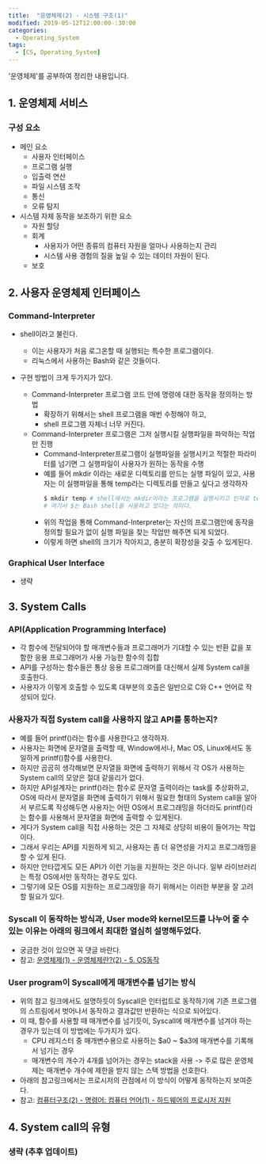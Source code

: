 ```yaml
---
title:  "운영체제(2) - 시스템 구조(1)"
modified: 2019-05-12T12:00:00-:30:00
categories:
  - Operating_System
tags:
  - [CS, Operating_System]
---
```


'운영체제'를 공부하여 정리한 내용입니다.

## 1. 운영체제 서비스

### 구성 요소

-   메인 요소
    -   사용자 인터페이스
    -   프로그램 실행
    -   입출력 연산
    -   파일 시스템 조작
    -   통신
    -   오류 탐지
-   시스템 자체 동작을 보조하기 위한 요소
    -   자원 할당
    -   회계
        -   사용자가 어떤 종류의 컴퓨터 자원을 얼마나 사용하는지 관리
        -   시스템 사용 경험의 질을 높일 수 있는 데이터 자원이 된다.
    -   보호

## 2. 사용자 운영체제 인터페이스

### Command-Interpreter

-   shell이라고 불린다.

    -   이는 사용자가 처음 로그온할 때 실행되는 특수한 프로그램이다.
    -   리눅스에서 사용하는 Bash와 같은 것들이다.

-   구현 방법이 크게 두가지가 있다.
    -   Command-Interpreter 프로그램 코드 안에 명령에 대한 동작을 정의하는 방법
        -   확장하기 위해서는 shell 프로그램을 매번 수정해야 하고,
        -   shell 프로그램 자체너 너무 커진다.
    -   Command-Interpreter 프로그램은 그저 실행시킬 실행파일을 파악하는 작업만 진행
        -   Command-Interpreter프로그램이 실행파일을 실행시키고 적절한 파라미터를 넘기면 그 실행파일이 사용자가 원하는 동작을 수행
        -   예를 들어 mkdir 이라는 새로운 디렉토리를 만드는 실행 파일이 있고, 사용자는 이 실행파일을 통해 temp라는 디렉토리를 만들고 싶다고 생각하자
            ```bash
            $ mkdir temp # shell에서는 mkdir이라는 프로그램을 실행시키고 인자로 temp라고 하는 문자열을 넘긴다.
            # 여기서 $는 Bash shell을 사용하고 있다는 의미다.
            ```
        -   위의 작업을 통해 Command-Interpreter는 자신의 프로그램안에 동작을 정의할 필요가 없이 실행 파일을 찾는 작업만 해주면 되게 되었다.
        -   이렇게 하면 shell의 크기가 작아지고, 충분히 확장성을 갖출 수 있게된다.

### Graphical User Interface

-   생략

## 3. System Calls

### API(Application Programming Interface)

-   각 함수에 전달되어야 할 매개변수들과 프로그래머가 기대할 수 있는 반환 값을 포함한 응용 프로그래머가 사용 가능한 함수의 집합
-   API를 구성하는 함수들은 통상 응용 프로그래머를 대신해서 실제 System call을 호출한다.
-   사용자가 이렇게 호출할 수 있도록 대부분의 호출은 일반으로 C와 C++ 언어로 작성되어 있다.

### 사용자가 직접 System call을 사용하지 않고 API를 통하는지?

-   예를 들어 printf()라는 함수를 사용한다고 생각하자.
-   사용자는 화면에 문자열을 출력할 때, Window에서나, Mac OS, Linux에서도 동일하게 printf()함수를 사용한다.
-   하지만 곰곰히 생각해보면 문자열을 화면에 출력하기 위해서 각 OS가 사용하는 System call의 모양은 절대 같을리가 없다.
-   하지만 API설계자는 printf()라는 함수로 문자열 출력이라는 task를 추상화하고, OS에 따라서 문자열을 화면에 출력하기 위해서 필요한 형태의 System call을 알아서 부르도록 작성해두면 사용자는 어떤 OS에서 프로그래밍을 하더라도 printf()라는 함수를 사용해서 문자열을 화면에 출력할 수 있게된다.
-   게다가 System call을 직접 사용하는 것은 그 자체로 상당히 비용이 들어가는 작업이다.
-   그래서 우리는 API를 지원하게 되고, 사용자는 좀 더 유연성을 가지고 프로그래밍을 할 수 있게 된다.
-   하지만 안타깝게도 모든 API가 이런 기능을 지원하는 것은 아니다. 일부 라이브러리는 특정 OS에서만 동작하는 경우도 있다.
-   그렇기에 모든 OS를 지원하는 프로그래밍을 하기 위해서는 이러한 부분을 잘 고려할 필요가 있다.

### Syscall 이 동작하는 방식과, User mode와 kernel모드를 나누어 줄 수 있는 이유는 아래의 링크에서 최대한 열심히 설명해두었다.

-   궁금한 것이 있으면 꼭 댓글 바란다.
-   참고: [운영체제(1) - 운영체제란?(2) - 5. OS동작](https://cmpark0126.github.io/operating_system/OS_1-2/#5-os-%EB%8F%99%EC%9E%91)

### User program이 Syscall에게 매개변수를 넘기는 방식

-   위의 참고 링크에서도 설명하듯이 Syscall은 인터럽트로 동작하기에 기존 프로그램의 스트림에서 벗어나서 동작하고 결과값만 반환하는 식으로 되어있다.
-   이 때, 함수를 사용할 때 매개변수를 넘기듯이, Syscall에 매개변수를 넘겨야 하는 경우가 있는데 이 방법에는 두가지가 있다.
    -   CPU 레지스터 중 매개변수용으로 사용하는 $a0 ~ $a3에 매개변수를 기록해서 넘기는 경우
    -   매개변수의 개수가 4개를 넘어가는 경우는 stack을 사용 -> 주로 많은 운영체제는 매개변수 개수에 제한을 받지 않는 스텍 방법을 선호한다.
-   아래의 참고링크에서는 프로시저의 관점에서 이 방식이 어떻게 동작하는지 보여준다.
-   참고: [컴퓨터구조(2) - 명령어: 컴퓨터 언어(1) - 하드웨어의 프로시저 지원](https://cmpark0126.github.io/computer_architecture/CA_2-1/#%ED%95%98%EB%93%9C%EC%9B%A8%EC%96%B4%EC%9D%98-%ED%94%84%EB%A1%9C%EC%8B%9C%EC%A0%80-%EC%A7%80%EC%9B%90)

## 4. System call의 유형

### 생략 (추후 업데이트)
